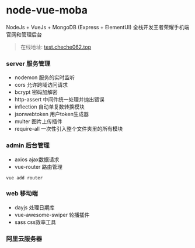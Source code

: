 # node-vue-moba
NodeJs + VueJs + MongoDB (Express + ElementUI) 全栈开发王者荣耀手机端官网和管理后台
> 在线地址: [test.cheche062.top](https://test.cheche062.top)
### server 服务管理
* nodemon 服务的实时监听
* cors 允许跨域访问请求
* bcrypt 密码加解密
* http-assert 中间件统一处理并抛出错误
* inflection 自动单复数转换模块
* jsonwebtoken 用户token生成器
* multer 图片上传插件
* require-all 一次性引入整个文件夹里的所有模块

### admin 后台管理
* axios ajax数据请求
* vue-router 路由管理
```shell
vue add router
```

### web 移动端
* dayjs 处理日期库
* vue-awesome-swiper 轮播插件
* sass css效率工具


### 阿里云服务器



